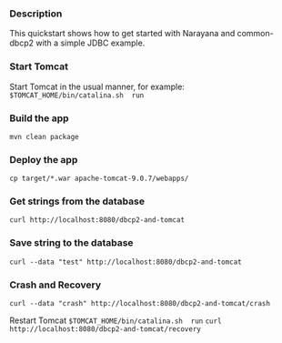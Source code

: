 ### Description

This quickstart shows how to get started with Narayana and common-dbcp2 with a simple JDBC example.

### Start Tomcat

Start Tomcat in the usual manner, for example:
`$TOMCAT_HOME/bin/catalina.sh  run`

### Build the app

`mvn clean package`

### Deploy the app

`cp target/*.war apache-tomcat-9.0.7/webapps/`

### Get strings from the database

`curl http://localhost:8080/dbcp2-and-tomcat`

### Save string to the database

`curl --data "test" http://localhost:8080/dbcp2-and-tomcat`

### Crash and Recovery

`curl --data "crash" http://localhost:8080/dbcp2-and-tomcat/crash`

Restart Tomcat
`$TOMCAT_HOME/bin/catalina.sh  run`
`curl http://localhost:8080/dbcp2-and-tomcat/recovery`

